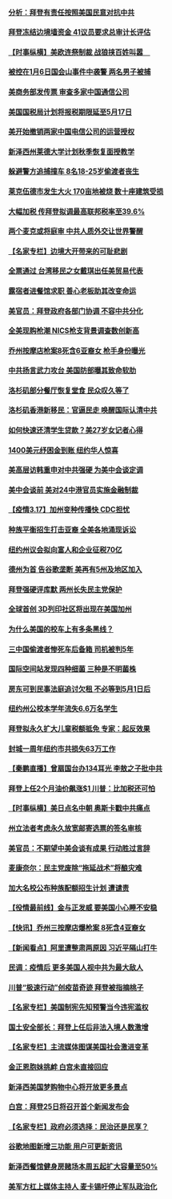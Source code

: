 #### [分析：拜登有责任按照美国民意对抗中共](../pages/nsc412/n12815846.md) 
#### [拜登冻结边境墙资金 41议员要求总审计长评估](../pages/nsc412/n12818243.md) 
#### [【时事纵横】美欧连祭制裁 战狼挟百姓叫嚣　](../pages/nsc412/n12818304.md) 
#### [被控在1月6日国会山事件中袭警 两名男子被捕](../pages/nsc412/n12818326.md) 
#### [美商务部发传票 审查多家中国通信公司](../pages/nsc412/n12818219.md) 
#### [美国国税局计划将报税期限延至5月17日](../pages/nsc412/n12818232.md) 
#### [美开始撤销两家中国电信公司的运营授权](../pages/nsc412/n12818025.md) 
#### [新泽西州莱德大学计划秋季恢复面授教学](../pages/nsc412/n12818230.md) 
#### [躲避警方追捕撞车 8名18-25岁偷渡者丧生](../pages/nsc412/n12818020.md) 
#### [莱克伍德市发生大火 170亩地被烧 数十座建筑受损](../pages/nsc412/n12818206.md) 
#### [大幅加税 传拜登拟调最高联邦税率至39.6%](../pages/nsc412/n12818009.md) 
#### [两个麦克或将庭审 中共人质外交让世界警醒](../pages/nsc412/n12817842.md) 
#### [【名家专栏】边境大开带来的可耻悲剧](../pages/nsc412/n12817305.md) 
#### [全票通过 台湾移民之女戴琪出任美贸易代表](../pages/nsc412/n12817958.md) 
#### [露宿者进餐馆求职 善心老板助其改变命运](../pages/nsc412/n12817199.md) 
#### [美官员：拜登政府各部门协调 不容中共分化](../pages/nsc412/n12817730.md) 
#### [全美现购枪潮 NICS枪支背景调查数创新高](../pages/nsc412/n12810118.md) 
#### [乔州按摩店枪案8死含6亚裔女 枪手身份曝光](../pages/nsc412/n12817721.md) 
#### [中共扬言武力攻台 美国防部曝其致命软肋](../pages/nsc412/n12817763.md) 
#### [洛杉矶部分餐厅恢复堂食 民众叹久等了](../pages/nsc412/n12816336.md) 
#### [洛杉矶香港新移民：官逼民走 唤醒国际认清中共](../pages/nsc412/n12816198.md) 
#### [如何快速还清学生贷款？美27岁女记者心得](../pages/nsc412/n12817242.md) 
#### [1400美元纾困金到账 纽约华人惊喜](../pages/nsc412/n12817534.md) 
#### [美高层访韩重申对中共强硬 为美中会谈定调](../pages/nsc412/n12817483.md) 
#### [美中会谈前 美对24中港官员实施金融制裁](../pages/nsc412/n12816623.md) 
#### [【疫情3.17】加州变种传播快 CDC担忧](../pages/nsc412/n12816896.md) 
#### [种族平衡招生打击亚裔 全美各地涌现诉讼](../pages/nsc412/n12816291.md) 
#### [纽约州议会拟向富人和企业征税70亿](../pages/nsc412/n12816305.md) 
#### [德州为首 告谷歌垄断 美再有5州及地区加入](../pages/nsc412/n12816894.md) 
#### [拜登强硬评库默 两州长失民主党保护](../pages/nsc412/n12816924.md) 
#### [全球首创 3D列印社区将出现在美国加州](../pages/nsc412/n12816901.md) 
#### [为什么美国的校车上有多条黑线？](../pages/nsc412/n12816611.md) 
#### [三中国偷渡者惨死车后备箱 司机被判5年](../pages/nsc412/n12816432.md) 
#### [国际空间站发现四种细菌 三种是不明菌株](../pages/nsc412/n12815937.md) 
#### [房东可到民事法庭追讨欠租  不必等到5月1日后](../pages/nsc412/n12816300.md) 
#### [纽约州公校本学年流失6.6万名学生](../pages/nsc412/n12816242.md) 
#### [拜登拟永久扩大儿童税额抵免 专家：起反效果](../pages/nsc412/n12816311.md) 
#### [封城一周年纽约市共损失63万工作](../pages/nsc412/n12816235.md) 
#### [【秦鹏直播】曾扇国台办134耳光 李敖之子批中共](../pages/nsc412/n12815919.md) 
#### [拜登上任2个月油价飙涨$1 川普：比加税还可怕](../pages/nsc412/n12816115.md) 
#### [【时事纵横】美日点名中朝 奥斯卡戳中共痛点](../pages/nsc412/n12815859.md) 
#### [州立法者考虑永久放宽邮寄选票的签名审核](../pages/nsc412/n12816106.md) 
#### [美官员：不期望中美会谈有成果 行动胜过言辞](../pages/nsc412/n12816110.md) 
#### [麦康奈尔：民主党废除“拖延战术”将酿灾难](../pages/nsc412/n12815940.md) 
#### [加大名校公布种族配额招生计划 遭谴责](../pages/nsc412/n12816073.md) 
#### [【役情最前线】金与正发威 要美国小心睡不安稳](../pages/nsc412/n12816078.md) 
#### [【快讯】乔州三按摩店爆枪案 8死含4亚裔女](../pages/nsc412/n12816051.md) 
#### [【新闻看点】阿里遭整肃两原因 习近平隔山打牛](../pages/nsc412/n12815886.md) 
#### [民调：疫情后 更多美国人视中共为最大敌人](../pages/nsc412/n12815758.md) 
#### [川普“极速行动”创疫苗奇迹 拜登被指摘桃子](../pages/nsc412/n12815856.md) 
#### [【名家专栏】美国制宪先知预警当今违宪滥权](../pages/nsc412/n12814936.md) 
#### [国土安全部长：拜登上任后非法入境人数激增](../pages/nsc412/n12815851.md) 
#### [【名家专栏】主流媒体图谋美国社会激进变革](../pages/nsc412/n12814960.md) 
#### [金正恩胞妹挑衅 白宫未直接回应](../pages/nsc412/n12815845.md) 
#### [新泽西美国梦购物中心将开放更多景点](../pages/nsc412/n12815756.md) 
#### [白宫：拜登25日将召开首个新闻发布会](../pages/nsc412/n12815742.md) 
#### [【名家专栏】政府必须选择：民治还是民享？](../pages/nsc412/n12814883.md) 
#### [谷歌地图新增三功能 用户可更新资讯](../pages/nsc412/n12815640.md) 
#### [新泽西餐馆健身房赌场本周五起扩大容量至50%](../pages/nsc412/n12815749.md) 
#### [美军方杠上媒体主持人 麦卡锡吁停止军队政治化](../pages/nsc412/n12815609.md) 
